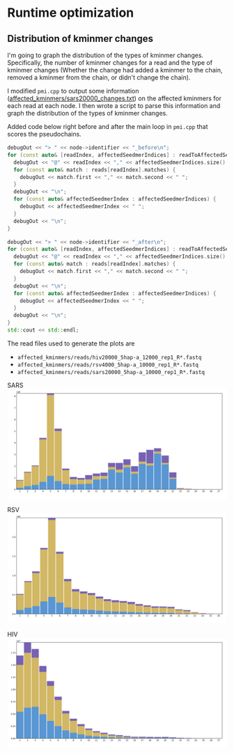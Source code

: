 # Runtime optimization

## Distribution of kminmer changes

I'm going to graph the distribution of the types of kminmer changes. Specifically, the number of kminmer changes for a read and the type of kminmer changes (Whether the change had added a kminmer to the chain, removed a kminmer from the chain, or didn't change the chain).

I modified `pmi.cpp` to output some information ([affected_kminmers/sars20000_changes.txt](affected_kminmers/sars20000_changes.txt)) on the affected kminmers for each read at each node. I then wrote a script to parse this information and graph the distribution of the types of kminmer changes.

Added code below right before and after the main loop in `pmi.cpp` that scores the pseudochains.
```cpp
debugOut << "> " << node->identifier << "_before\n";
for (const auto& [readIndex, affectedSeedmerIndices] : readToAffectedSeedmerIndexVec) {
  debugOut << "@" << readIndex << "," << affectedSeedmerIndices.size() << "\n";
  for (const auto& match : reads[readIndex].matches) {
    debugOut << match.first << "," << match.second << " ";
  }
  debugOut << "\n";
  for (const auto& affectedSeedmerIndex : affectedSeedmerIndices) {
    debugOut << affectedSeedmerIndex << " ";
  }
  debugOut << "\n";
}
```

```cpp
debugOut << "> " << node->identifier << "_after\n";
for (const auto& [readIndex, affectedSeedmerIndices] : readToAffectedSeedmerIndexVec) {
  debugOut << "@" << readIndex << "," << affectedSeedmerIndices.size() << "\n";
  for (const auto& match : reads[readIndex].matches) {
    debugOut << match.first << "," << match.second << " ";
  }
  debugOut << "\n";
  for (const auto& affectedSeedmerIndex : affectedSeedmerIndices) {
    debugOut << affectedSeedmerIndex << " ";
  }
  debugOut << "\n";
}
std::cout << std::endl;
```

The read files used to generate the plots are 

- `affected_kminmers/reads/hiv20000_5hap-a_12000_rep1_R*.fastq`
- `affected_kminmers/reads/rsv4000_5hap-a_10000_rep1_R*.fastq`
- `affected_kminmers/reads/sars20000_5hap-a_10000_rep1_R*.fastq`

SARS
![affected_kminmers/sars_kminmer_changes.png](affected_kminmers/sars_kminmer_changes.png)

RSV
![affected_kminmers/rsv_kminmer_changes.png](affected_kminmers/rsv_kminmer_changes.png)

HIV
![affected_kminmers/hiv_kminmer_changes.png](affected_kminmers/hiv_kminmer_changes.png)